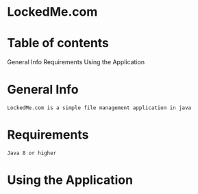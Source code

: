 # LockedMe.com

# Table of contents
  General Info
  Requirements
  Using the Application
  
  # General Info
    LockedMe.com is a simple file management application in java

  # Requirements
    Java 8 or higher
    
  # Using the Application
    
